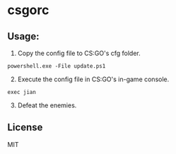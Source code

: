 # csgorc

## Usage:

1. Copy the config file to CS:GO's cfg folder.
```
powershell.exe -File update.ps1
```

2. Execute the config file in CS:GO's in-game console.
```
exec jian
```

3. Defeat the enemies.

## License

MIT
